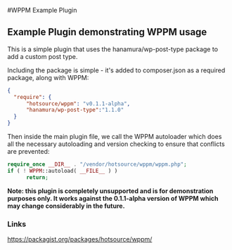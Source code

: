 #WPPM Example Plugin
## Example Plugin demonstrating WPPM usage

This is a simple plugin that uses the hanamura/wp-post-type package to add a custom post type.
 
Including the package is simple - it's added to composer.json as a required package, along with WPPM:

```json
{
  "require": {
      "hotsource/wppm": "v0.1.1-alpha",
      "hanamura/wp-post-type":"1.1.0"
  }
}

```

Then inside the main plugin file, we call the WPPM autoloader which does all the necessary autoloading and version checking to ensure that conflicts are prevented:
```php
require_once __DIR__ . "/vendor/hotsource/wppm/wppm.php";
if ( ! WPPM::autoload( __FILE__ ) )
      return;

```


__Note: this plugin is completely unsupported and is for demonstration purposes only. It works against the 0.1.1-alpha version of WPPM which may change considerably in the future.__

### Links
https://packagist.org/packages/hotsource/wppm/